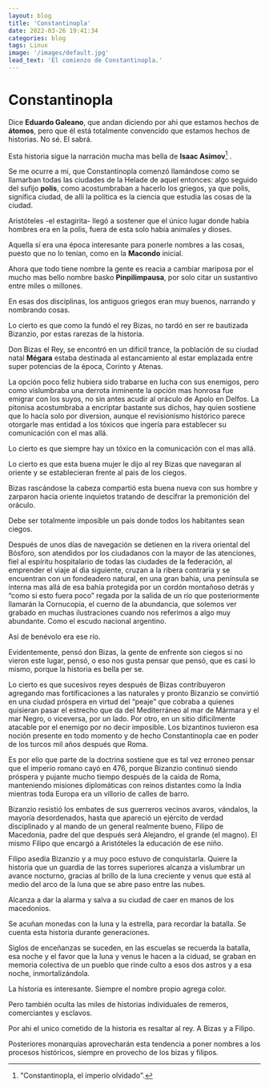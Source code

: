 ```yaml
---
layout: blog
title: 'Constantinopla'
date: 2022-03-26 19:41:34
categories: blog
tags: Linux
image: '/images/default.jpg'
lead_text: 'El comienzo de Constantinopla.'
---
```


# Constantinopla

Dice **Eduardo Galeano**, que andan diciendo por ahi que estamos hechos de **átomos**, pero que él está totalmente convencido que estamos hechos de historias.  No sé.  El sabrá.

Esta historia sigue la narración mucha mas bella de **Isaac Asimov**[^1] .  

[^1]:"Constantinopla, el imperio olvidado". 

Se me ocurre a mi, que Constantinopla comenzó llamándose como se llamarban todas las ciudades de la Helade de aquel entonces: algo seguido del sufijo **polis**, como acostumbraban a hacerlo los griegos, ya que polis, significa ciudad, de allí la política es la ciencia que estudia las cosas de la ciudad.

Aristóteles -el estagirita- llegó a sostener que el único lugar donde había hombres era en la polis, fuera de esta solo había animales y dioses.

Aquella sí era una época interesante para ponerle nombres a las cosas, puesto que no lo tenían, como en la **Macondo** inicial.

Ahora que todo tiene nombre la gente es reacia a cambiar mariposa por el mucho mas bello nombre basko **Pinpilimpausa**, por solo citar un sustantivo entre miles o millones.

En esas dos disciplinas, los antiguos griegos eran muy buenos, narrando y nombrando cosas.

Lo cierto es que como la fundó el rey Bizas, no tardó en ser re bautizada Bizanzio, por estas rarezas de la historia.

Don Bizas el Rey, se encontró en un difícil trance, la población de su ciudad natal **Mégara** estaba destinada al estancamiento al estar emplazada entre super potencias de la época, Corinto y Atenas.

La opción poco feliz hubiera sido trabarse en lucha con sus enemigos, pero como vislumbraba una derrota inminente la opción mas honrosa fue emigrar con los suyos, no sin antes acudir al oráculo de Apolo en Delfos. La pitonisa acostumbraba a encriptar bastante sus dichos, hay quien sostiene que lo hacía solo por diversion, aunque el revisionismo histórico parece otorgarle mas entidad a los tóxicos que ingería para establecer su comunicación con el mas allá.

Lo cierto es que siempre hay un tóxico en la comunicación con el mas allá.

Lo cierto es que esta buena mujer le dijo al rey Bizas que navegaran al oriente y se establecieran frente al pais de los ciegos.

Bizas rascándose la cabeza compartió esta buena nueva con sus hombre y zarparon hacia oriente inquietos tratando de descifrar la premonición del oráculo.

Debe ser totalmente imposible un pais donde todos los habitantes sean ciegos.

Después de unos días de navegación se detienen en la rivera oriental del Bósforo, son atendidos por los ciudadanos con la mayor de las atenciones, fiel al espíritu hospitalario de todas las ciudades de la federación, al emprender el viaje al dìa siguiente, cruzan a la ribera contraria y se encuentran con un fondeadero natural, en una gran bahia, una península se interna mas allá de esa bahía protegida por un cordón montañoso detrás y “como si esto fuera poco” regada por la salida de un río que posteriormente llamarán la Cornucopia, el cuerno de la abundancia, que solemos ver grabado en muchas ilustraciones cuando nos referimos a algo muy abundante. Como el escudo nacional argentino.  

Así de benévolo era ese río.

Evidentemente, pensó don Bizas, la gente de enfrente son ciegos si no vieron este lugar, pensó, o eso nos gusta pensar que pensó, que es casi lo mismo, porque la historia es bella per se.

Lo cierto es que sucesivos reyes después de Bizas contribuyeron agregando mas fortificaciones a las naturales y pronto Bizanzio se convirtió en una ciudad próspera en virtud del “peaje” que cobraba a quienes quisieran pasar el estrecho que da del Mediterráneo al mar de Mármara y el mar Negro, o viceversa, por un lado.  Por otro, en un sitio dificilmente atacable por el enemigo por no decir imposible. Los bizantinos tuvieron esa noción presente en todo momento y de hecho Constantinopla cae en poder de los turcos mil años después que Roma. 

Es por ello que parte de la doctrina sostiene que es tal vez erroneo pensar que el imperio romano cayó en 476, porque Bizanzio continuó siendo próspera y pujante mucho tiempo después de la caida de Roma, manteniendo misiones diplomáticas con reinos distantes como la India mientras toda Europa era un villorio de calles de barro.

Bizanzio resistió los embates de sus guerreros vecinos avaros, vándalos, la mayoría desordenados, hasta que apareció un ejército de verdad disciplinado y al mando de un general realmente bueno, Filipo de Macedonia, padre del que después será Alejandro, el grande (el magno). El mismo Filipo que encargó a Aristóteles la educación de ese niño.

Filipo asedia Bizanzio y a muy poco estuvo de conquistarla. Quiere la historia que un guardia de las torres superiores alcanza a vislumbrar un avance nocturno, gracias al brillo de la luna creciente y venus que está al medio del arco de la luna que se abre paso entre las nubes.

Alcanza a dar la alarma y salva a su ciudad de caer en manos de los macedonios.

Se acuñan monedas con la luna y la estrella, para recordar la batalla.  Se cuenta esta historia durante generaciones.

Siglos de enceñanzas se suceden, en las escuelas se recuerda la batalla, esa noche y el favor que la luna y venus le hacen a la ciduad, se graban en memoria colectiva de un pueblo que rinde culto a esos dos astros y a esa noche, inmortalizándola.

La historia es interesante. Siempre el nombre propio agrega color.

Pero también oculta las miles de historias individuales de remeros, comerciantes y esclavos.

Por ahi el unico cometido de la historia es resaltar al rey.  A Bizas y a Filipo.

Posteriores monarquías aprovecharán esta tendencia a poner nombres a los procesos históricos, siempre en provecho de los bizas y filipos.


